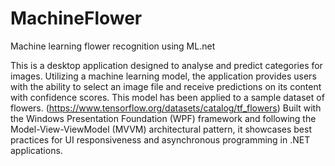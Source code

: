 # MachineFlower
Machine learning flower recognition using ML.net

This is a desktop application designed to analyse and predict categories for images.
Utilizing a machine learning model, the application provides users with the ability to select an image file and receive predictions on its content with confidence scores. This model has been applied to a sample dataset of flowers. (https://www.tensorflow.org/datasets/catalog/tf_flowers)
Built with the Windows Presentation Foundation (WPF) framework and following the Model-View-ViewModel (MVVM) architectural pattern, it showcases best practices for UI responsiveness and asynchronous programming in .NET applications.